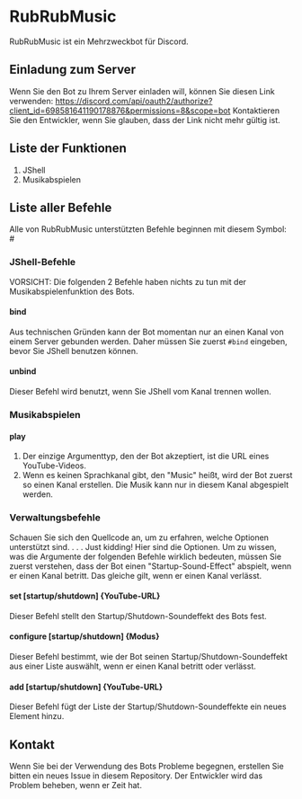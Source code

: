 # RubRubMusic
RubRubMusic ist ein Mehrzweckbot für Discord. 

## Einladung zum Server
Wenn Sie den Bot zu Ihrem Server einladen will, können Sie diesen Link verwenden: https://discord.com/api/oauth2/authorize?client_id=698581641190178876&permissions=8&scope=bot
Kontaktieren Sie den Entwickler, wenn Sie glauben, dass der Link nicht mehr gültig ist.

## Liste der Funktionen
1. JShell
2. Musikabspielen

## Liste aller Befehle
Alle von RubRubMusic unterstützten Befehle beginnen mit diesem Symbol: #
### JShell-Befehle
VORSICHT: Die folgenden 2 Befehle haben nichts zu tun mit der Musikabspielenfunktion des Bots.
#### bind
Aus technischen Gründen kann der Bot momentan nur an einen Kanal von einem Server gebunden werden. Daher müssen Sie zuerst ```#bind``` eingeben, bevor Sie JShell benutzen können.

#### unbind
Dieser Befehl wird benutzt, wenn Sie JShell vom Kanal trennen wollen.

### Musikabspielen
#### play
1. Der einzige Argumenttyp, den der Bot akzeptiert, ist die URL eines YouTube-Videos.
2. Wenn es keinen Sprachkanal gibt, den "Music" heißt, wird der Bot zuerst so einen Kanal erstellen. Die Musik kann nur in diesem Kanal abgespielt werden.

### Verwaltungsbefehle
Schauen Sie sich den Quellcode an, um zu erfahren, welche Optionen unterstützt sind.
.
.
.
Just kidding! Hier sind die Optionen.
Um zu wissen, was die Argumente der folgenden Befehle wirklich bedeuten, müssen Sie zuerst verstehen, dass der Bot einen "Startup-Sound-Effect" abspielt, wenn er einen Kanal betritt. Das gleiche gilt, wenn er einen Kanal verlässt.
#### set [startup/shutdown] {YouTube-URL}
Dieser Befehl stellt den Startup/Shutdown-Soundeffekt des Bots fest.

#### configure [startup/shutdown] {Modus}
Dieser Befehl bestimmt, wie der Bot seinen Startup/Shutdown-Soundeffekt aus einer Liste auswählt, wenn er einen Kanal betritt oder verlässt.

#### add [startup/shutdown] {YouTube-URL}
Dieser Befehl fügt der Liste der Startup/Shutdown-Soundeffekte ein neues Element hinzu.


## Kontakt
Wenn Sie bei der Verwendung des Bots Probleme begegnen, erstellen Sie bitten ein neues Issue in diesem Repository. Der Entwickler wird das Problem beheben, wenn er Zeit hat.
